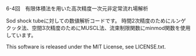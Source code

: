 6-4回　有限体積法を用いた高次精度一次元非定常流れ場解析

Sod shock tubeに対しての数値解析コードです。
時間2次精度のためにルンゲクッタ法、空間3次精度のためにMUSCL法、流束制限関数にminmod関数を使用しています。  

This software is released under the MIT License, see LICENSE.txt.
